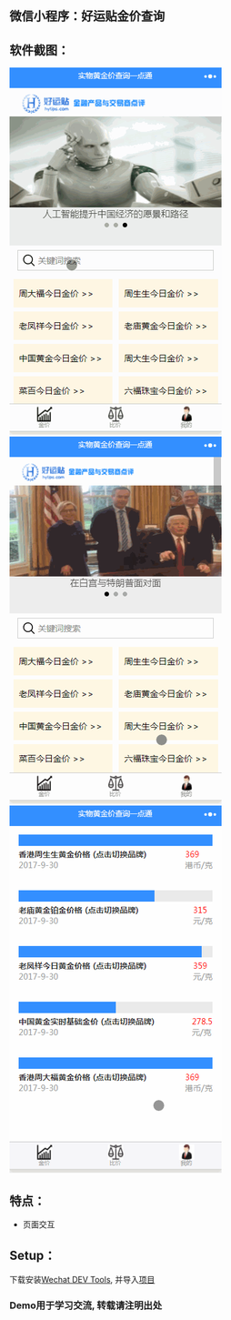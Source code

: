 ## 微信小程序：好运贴金价查询


## 软件截图：
![图1](imgs/1.gif)  ![图2](imgs/2.gif)  ![图3](imgs/3.gif) 


## 特点：
* 页面交互


## Setup：
下载安装[Wechat DEV Tools](https://mp.weixin.qq.com/debug/wxadoc/dev/devtools/download.html), 并导入[项目](https://github.com/jacksplwxy/wechat-weapp-GoldPrice)


### Demo用于学习交流, 转载请注明出处



